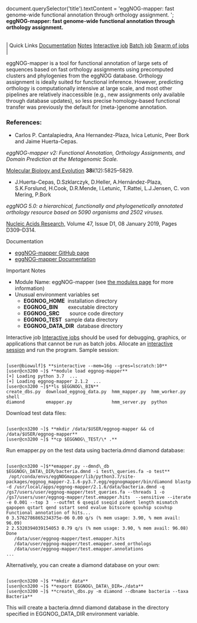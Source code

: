 

document.querySelector('title').textContent = 'eggNOG-mapper: fast genome-wide functional annotation through orthology assignment. ';
**eggNOG-mapper: fast genome-wide functional annotation through orthology assignment.** 


|  |
| --- |
| 
Quick Links
[Documentation](#doc)
[Notes](#notes)
[Interactive job](#int) 
[Batch job](#sbatch) 
[Swarm of jobs](#swarm) 
 |


  


eggNOG-mapper is a tool for functional annotation of large sets of sequences based on fast orthology assignments using precomputed clusters and phylogenies from the eggNOG database. 
Orthology assignment is ideally suited for functional inference. 
However, predicting orthology is computationally intensive at large scale, and most 
other pipelines are relatively inaccessible (e.g., new assignments only available through database updates), so less precise homology-based functional transfer was previously the default for (meta-)genome annotation. 



  

### References:


* Carlos P. Cantalapiedra, Ana Hernandez-Plaza, Ivica Letunic, Peer Bork and Jaime Huerta-Cepas.   

 *eggNOG-mapper v2: Functional Annotation, Orthology Assignments, and Domain Prediction at the Metagenomic Scale.*   

 [Molecular Biology and Evolution](https://academic.oup.com/mbe/article/38/12/5825/6379734) **38i**(12):5825–5829.
* J.Huerta-Cepas, D.Szklarczyk, D.Heller, A.Hernández-Plaza, S.K.Forslund, H.Cook, 
 D.R.Mende, I.Letunic, T.Rattei, L.J.Jensen, C. von Mering, P.Bork   

 *eggNOG 5.0: a hierarchical, functionally and phylogenetically annotated orthology resource based on 5090 organisms and 2502 viruses.*   

 [Nucleic Acids Research,](https://academic.oup.com/nar/article/47/D1/D309/5173662) Volume 47, Issue D1, 08 January 2019, Pages D309–D314.


Documentation
* [eggNOG-mapper GitHub page](https://github.com/eggnogdb/eggnog-mapper)
* [eggNOG-mapper Documentation](https://github.com/eggnogdb/eggnog-mapper/wiki)


Important Notes
* Module Name: eggNOG-mapper (see [the modules page](https://hpc.nih.gov/apps/modules.html) for more information)
* Unusual environment variables set
	+ **EGGNOG\_HOME**  installation directory
	+ **EGGNOG\_BIN**       executable directory
	+ **EGGNOG\_SRC**       source code directory
	+ **EGGNOG\_TEST**  sample data directory
	 + **EGGNOG\_DATA\_DIR**  database directory



Interactive job
[Interactive jobs](/docs/userguide.html#int) should be used for debugging, graphics, or applications that cannot be run as batch jobs.
Allocate an [interactive session](/docs/userguide.html#int) and run the program. Sample session:



```

[user@biowulf]$ **sinteractive --mem=16g --gres=lscratch:10**
[user@cn3200 ~]$ **module load eggnog-mapper** 
[+] Loading python 3.7  ...
[+] Loading eggnog-mapper 2.1.2  ...
[user@cn3200 ~]$**ls $EGGNOG\_BIN**
create_dbs.py  download_eggnog_data.py  hmm_mapper.py  hmm_worker.py  shell
diamond        emapper.py               hmm_server.py  python

```

Download test data files:

```

[user@cn3200 ~]$ **mkdir /data/$USER/eggnog-mapper && cd /data/$USER/eggnog-mapper**
[user@cn3200 ~]$ **cp $EGGNOG\_TEST/\* .**

```

Run emapper.py on the test data using bacteria.dmnd diamond database:

```

[user@cn3200 ~]$**emapper.py --dmnd\_db $EGGNOG\_DATA\_DIR/bacteria.dmnd -i test\_queries.fa -o test**
 /opt/conda/envs/eggNOGmapper/lib/python3.7/site-packages/eggnog_mapper-2.1.6-py3.7.egg/eggnogmapper/bin/diamond blastp -d /usr/local/apps/eggnog-mapper/2.1.6/data/bacteria.dmnd -q /gs7/users/user/eggnog-mapper/test_queries.fa --threads 1 -o /gs7/users/user/eggnog-mapper/test.emapper.hits  --sensitive --iterate -e 0.001 --top 3  --outfmt 6 qseqid sseqid pident length mismatch gapopen qstart qend sstart send evalue bitscore qcovhsp scovhsp
Functional annotation of hits...
0 3.5762786865234375e-06 0.00 q/s (% mem usage: 3.90, % mem avail: 96.09)
2 2.5320394039154053 0.79 q/s (% mem usage: 3.90, % mem avail: 96.08)
Done
   /data/user/eggnog-mapper/test.emapper.hits
   /data/user/eggnog-mapper/test.emapper.seed_orthologs
   /data/user/eggnog-mapper/test.emapper.annotations
...

```

Alternatively, you can create a diamond database on your own:

```

[user@cn3200 ~]$ **mkdir data** 
[user@cn3200 ~]$ **export EGGNOG\_DATA\_DIR=./data** 
[user@cn3200 ~]$ **create\_dbs.py -m diamond --dbname bacteria --taxa Bacteria**

```

This will create a bacteria.dmnd diamond database in the directory specified in EGGNOG\_DATA\_DIR environment variable.





